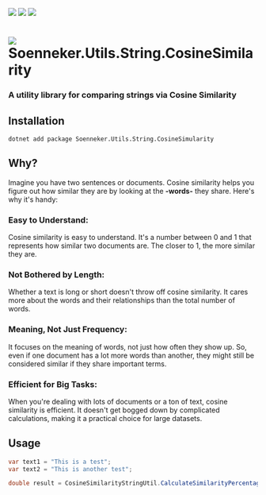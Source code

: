 [![](https://img.shields.io/nuget/v/soenneker.utils.string.cosinesimilarity.svg?style=for-the-badge)](https://www.nuget.org/packages/soenneker.utils.string.cosinesimilarity/)
[![](https://img.shields.io/github/actions/workflow/status/soenneker/soenneker.utils.string.cosinesimilarity/publish-package.yml?style=for-the-badge)](https://github.com/soenneker/soenneker.utils.string.cosinesimilarity/actions/workflows/publish-package.yml)
[![](https://img.shields.io/nuget/dt/soenneker.utils.string.cosinesimilarity.svg?style=for-the-badge)](https://www.nuget.org/packages/soenneker.utils.string.cosinesimilarity/)

# ![](https://user-images.githubusercontent.com/4441470/224455560-91ed3ee7-f510-4041-a8d2-3fc093025112.png) Soenneker.Utils.String.CosineSimilarity
### A utility library for comparing strings via Cosine Similarity

## Installation

```
dotnet add package Soenneker.Utils.String.CosineSimularity
```

## Why?

Imagine you have two sentences or documents. Cosine similarity helps you figure out how similar they are by looking at the **-words-** they share. Here's why it's handy:

### Easy to Understand:
Cosine similarity is easy to understand. It's a number between 0 and 1 that represents how similar two documents are. The closer to 1, the more similar they are.

### Not Bothered by Length: 
Whether a text is long or short doesn't throw off cosine similarity. It cares more about the words and their relationships than the total number of words.

### Meaning, Not Just Frequency:
It focuses on the meaning of words, not just how often they show up. So, even if one document has a lot more words than another, they might still be considered similar if they share important terms.

### Efficient for Big Tasks:
When you're dealing with lots of documents or a ton of text, cosine similarity is efficient. It doesn't get bogged down by complicated calculations, making it a practical choice for large datasets.

## Usage

```csharp
var text1 = "This is a test";
var text2 = "This is another test";

double result = CosineSimilarityStringUtil.CalculateSimilarityPercentage(text1, text2); // 75
```
